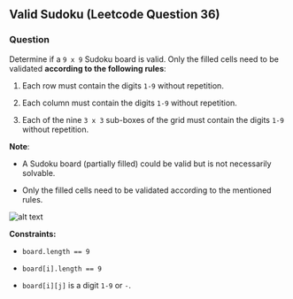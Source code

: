 ## Valid Sudoku (Leetcode Question 36)

### Question
Determine if a `9 x 9` Sudoku board is valid. Only the filled cells need to be validated **according to the following rules**:

1. Each row must contain the digits `1-9` without repetition.

2. Each column must contain the digits `1-9` without repetition.

3. Each of the nine `3 x 3` sub-boxes of the grid must contain the digits `1-9` without repetition.


**Note**:

- A Sudoku board (partially filled) could be valid but is not necessarily solvable.

- Only the filled cells need to be validated according to the mentioned rules.

![alt text](https://github.com/brktfkci/Programming-Languages/tree/main/Python/Algorithm-Analysis/Neetcode/01-ArraysHashing/07-ValidSudoku/img/img.png)


**Constraints:**

- `board.length == 9`

- `board[i].length == 9`

- `board[i][j]` is a digit `1-9` or `-`.